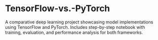 # TensorFlow-vs.-PyTorch
A comparative deep learning project showcasing model implementations using TensorFlow and PyTorch. Includes step-by-step notebook with training, evaluation, and performance analysis for both frameworks. 
